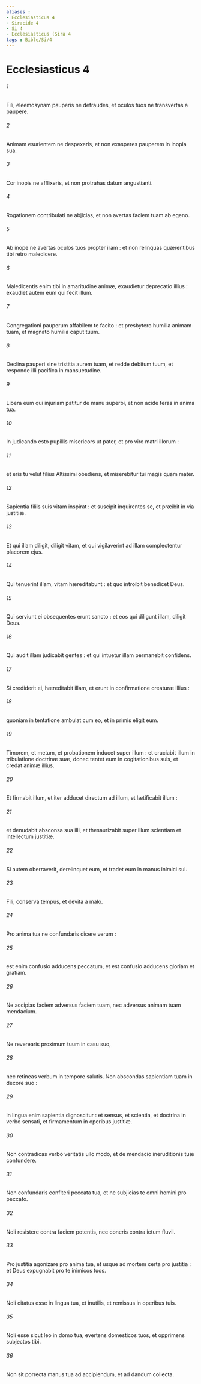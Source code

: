 ```yaml
---
aliases : 
- Ecclesiasticus 4
- Siracide 4
- Si 4
- Ecclesiasticus (Sira 4
tags : Bible/Si/4
---
```


# Ecclesiasticus 4

###### 1
Fili, eleemosynam pauperis ne defraudes, et oculos tuos ne transvertas a paupere.
###### 2
Animam esurientem ne despexeris, et non exasperes pauperem in inopia sua.
###### 3
Cor inopis ne afflixeris, et non protrahas datum angustianti.
###### 4
Rogationem contribulati ne abjicias, et non avertas faciem tuam ab egeno.
###### 5
Ab inope ne avertas oculos tuos propter iram : et non relinquas quærentibus tibi retro maledicere.
###### 6
Maledicentis enim tibi in amaritudine animæ, exaudietur deprecatio illius : exaudiet autem eum qui fecit illum.
###### 7
Congregationi pauperum affabilem te facito : et presbytero humilia animam tuam, et magnato humilia caput tuum.
###### 8
Declina pauperi sine tristitia aurem tuam, et redde debitum tuum, et responde illi pacifica in mansuetudine.
###### 9
Libera eum qui injuriam patitur de manu superbi, et non acide feras in anima tua.
###### 10
In judicando esto pupillis misericors ut pater, et pro viro matri illorum :
###### 11
et eris tu velut filius Altissimi obediens, et miserebitur tui magis quam mater.
###### 12
Sapientia filiis suis vitam inspirat : et suscipit inquirentes se, et præibit in via justitiæ.
###### 13
Et qui illam diligit, diligit vitam, et qui vigilaverint ad illam complectentur placorem ejus.
###### 14
Qui tenuerint illam, vitam hæreditabunt : et quo introibit benedicet Deus.
###### 15
Qui serviunt ei obsequentes erunt sancto : et eos qui diligunt illam, diligit Deus.
###### 16
Qui audit illam judicabit gentes : et qui intuetur illam permanebit confidens.
###### 17
Si crediderit ei, hæreditabit illam, et erunt in confirmatione creaturæ illius :
###### 18
quoniam in tentatione ambulat cum eo, et in primis eligit eum.
###### 19
Timorem, et metum, et probationem inducet super illum : et cruciabit illum in tribulatione doctrinæ suæ, donec tentet eum in cogitationibus suis, et credat animæ illius.
###### 20
Et firmabit illum, et iter adducet directum ad illum, et lætificabit illum :
###### 21
et denudabit absconsa sua illi, et thesaurizabit super illum scientiam et intellectum justitiæ.
###### 22
Si autem oberraverit, derelinquet eum, et tradet eum in manus inimici sui.
###### 23
Fili, conserva tempus, et devita a malo.
###### 24
Pro anima tua ne confundaris dicere verum :
###### 25
est enim confusio adducens peccatum, et est confusio adducens gloriam et gratiam.
###### 26
Ne accipias faciem adversus faciem tuam, nec adversus animam tuam mendacium.
###### 27
Ne reverearis proximum tuum in casu suo,
###### 28
nec retineas verbum in tempore salutis. Non abscondas sapientiam tuam in decore suo :
###### 29
in lingua enim sapientia dignoscitur : et sensus, et scientia, et doctrina in verbo sensati, et firmamentum in operibus justitiæ.
###### 30
Non contradicas verbo veritatis ullo modo, et de mendacio ineruditionis tuæ confundere.
###### 31
Non confundaris confiteri peccata tua, et ne subjicias te omni homini pro peccato.
###### 32
Noli resistere contra faciem potentis, nec coneris contra ictum fluvii.
###### 33
Pro justitia agonizare pro anima tua, et usque ad mortem certa pro justitia : et Deus expugnabit pro te inimicos tuos.
###### 34
Noli citatus esse in lingua tua, et inutilis, et remissus in operibus tuis.
###### 35
Noli esse sicut leo in domo tua, evertens domesticos tuos, et opprimens subjectos tibi.
###### 36
Non sit porrecta manus tua ad accipiendum, et ad dandum collecta.
